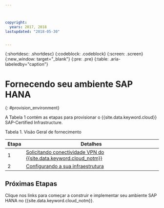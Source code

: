 ```yaml
---



copyright:
  years: 2017, 2018
lastupdated: "2018-05-30"


---
```


{:shortdesc: .shortdesc}
{:codeblock: .codeblock}
{:screen: .screen}
{:new_window: target="_blank"}
{:pre: .pre}
{:table: .aria-labeledby="caption"}


# Fornecendo seu ambiente SAP HANA
{: #provision_environment}

A Tabela 1 contém as etapas para provisionar o {{site.data.keyword.cloud}} SAP-Certified Infrastructure. 

Tabela 1. Visão Geral de fornecimento

| Etapa | Detalhes |
| --- | --- |
| 1 | [Solicitando conectividade VPN do {{site.data.keyword.cloud_notm}}](/docs/infrastructure/sap-hana/hana-requesting-setting-up-VPN.html) |
| 2 | [Configurando a sua infraestrutura](/docs/infrastructure/sap-hana/hana-setting-up-infrastructure.html) |

## Próximas Etapas

Clique nos links para começar a construir e implementar seu ambiente SAP HANA no {{site.data.keyword.cloud_notm}}.
